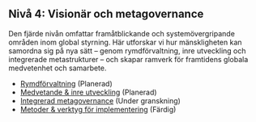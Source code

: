## Nivå 4: Visionär och metagovernance

Den fjärde nivån omfattar framåtblickande och systemövergripande områden inom global styrning. Här utforskar vi hur mänskligheten kan samordna sig på nya sätt – genom rymdförvaltning, inre utveckling och integrerade metastrukturer – och skapar ramverk för framtidens globala medvetenhet och samarbete.

- [Rymdförvaltning](/framework/docs/implementation/space) (Planerad)
- [Medvetande & inre utveckling](/framework/docs/implementation/consciousness) (Planerad)
- [Integrerad metagovernance](/framework/docs/implementation/meta) (Under granskning)
- [Metoder & verktyg för implementering](/framework/docs/implementation/methods-tools) (Färdig)
